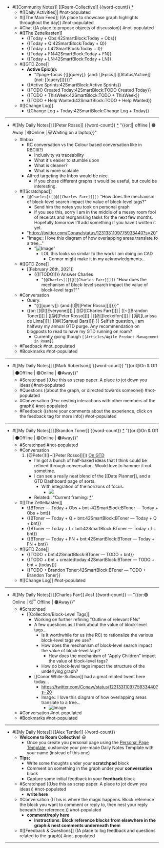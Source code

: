 - #[[Community Notes]] [[Roam-Collective]] {{word-count}} [*]([[rc]]) 
    - #[[Daily Activities]] #not-populated
    - #[[The Main Feed]] ((A place to showcase graph highlights throughout the day)) #not-populated 
    - #Chat ((A place to propose objects of discussion)) #not-populated
    - #[[The Zettelkasten]]
        - {{Today + Obs:42SmartBlock:Today + Obs}}
        - {{Today + Q:42SmartBlock:Today + Q}}
        - {{Today + I:42SmartBlock:Today + I}}
        - {{Today + FN:42SmartBlock:Today + FN}}
        - {{Today + LN:42SmartBlock:Today + LN}}
    - #[[GTD Zone]] 
        - **Active Epic(s):**
            - "#page-focus {{[[query]]: {and: [[Epics]] [[Status/Active]] {not: [[query]]}}}}"
        - {{Active Sprints:42SmartBlock:Active Sprints}}
        - {{TODO Created Today:42SmartBlock:TODO Created Today}}
        - {{TODO + ThisWeek:42SmartBlock:TODO + ThisWeek}}
        - {{TODO + Help Wanted:42SmartBlock:TODO + Help Wanted}}
    - #[[Change Log]]
        - {{Change Log + Today:42SmartBlock:Change Log + Today}}
- ---
- #[[My Daily Notes]] [[Peter Rosso]] {{word-count}} [*]([[ptr]])   "{{or:🚫 offline | 🟠Away | 🟢Online | 💻Waiting on a laptop}}"
    - #Inbox 
        - RC conversation vs the Colour based conversation like in RBCII(?)
            - Inclusivity vs traceability
            - What it's easier to stumble upon
            - What is cleaner?
            - What is more scalable
        - Alfred targeting the Inbox would be nice.
            - If you chose different graphs it would be useful, but could be interesting.
    - #[[Scratchpad]] 
        - `[@Charles]([[@[[Charles Farr]]]])` "How does the mechanism of block-level search impact the value of block-level tags?"
            - Send him the notes you took on personal graph
            - If you see this, sorry I am in the middle of a messy room fool of receipts and reorganising tasks for the next few months. Hopefully tomorrow I'll add something if you have't written it yet.
        - "https://twitter.com/Conaw/status/1231331109775933440?s=20"
        - "Image:: I love this diagram of how overlapping areas translate to a tree..."
            - "![Image](https://pbs.twimg.com/media/ERaRHhQVUAAmuiz?format=jpg&name=900x900)"
                - LOL this looks so similar to the work I am doing on CAD
                    - Connor might make it in my acknowledgments...
    - #[[GTD Zone]] 
        - [[February 26th, 2021]]
            - {{[[TODO]]}}  Answer Charles
                - "`[@Charles]([[@[[Charles Farr]]]])` "How does the mechanism of block-level search impact the value of block-level tags?""
    - #Conversation
        - Query:
            - "{{[[query]]: {and:[[@[[Peter Rosso]]]]}}}"
        - {{or: [[@[[Everyone]]]] | [[@[[Charles Farr]]]] | [[~[[Brandon Toner]]]] | [[@[[Peter Rosso]]]] | [[@[[leekeifon]]]] | [[@[[Larissa de Lima]]]] | [[@[[Samuel Bars]]]] }} Selfish question, I am halfway my annual GTD purge. Any recommendation on blogposts to read to have my GTD running on roam?
            - Currently going though `[[Articles/Agile Product Management in Roam]]`
    - #Feedback #not_populated
    - #Bookmarks #not-populated
- ---
- #[[My Daily Notes]] [[Mark Robertson]] {{word-count}} "{{or:🟡On & Off | ⚫️Offline | 🟢Online | 🟠Away}}"
    - #Scratchpad ((Use this as scrap paper. A place to jot down you ideas))#not-populated
    - #Questions ((about the graph, or directed towards someone)) #not-populated
    - #Conversation ((For nesting interactions with other members of the graph)) #not-populated
    - #Feedback ((share your comments about the experience, click on the feedback tag for more info)) #not-populated
- ---
- #[[My Daily Notes]] [[Brandon Toner]] {{word-count}} [*]([[bnt]]) "{{or:🟡On & Off | ⚫️Offline | 🟢Online | 🟠Away}}"
    - #Scratchpad #not-populated
    - #Conversation 
        1. [@Peter]([[~[[Peter Rosso]]]]) [On GTD](((9IjO0uID4)))
            - I'm got a bunch of half-baked ideas that I think could be refined through conversation. Would love to hammer it out sometime. 
            - I can see a really neat blend of the [[Date Planner]], and a GTD Dashboard page of sorts. 
                - With integration of the horizons of focus.
                    - ![](https://firebasestorage.googleapis.com/v0/b/firescript-577a2.appspot.com/o/imgs%2Fapp%2FRoam-Collective%2FIy_K29X4ZD.png?alt=media&token=48358f4f-e66b-45d7-9e37-51dca89b1658)
            - Related:: "Current framing: [*]([[Definitions]])"
    - #[[The Zettelkasten]]
        - {{BToner — Today + Obs + bnt :42SmartBlock:BToner — Today + Obs + bnt}}
        - {{BToner — Today + Q + bnt:42SmartBlock:BToner — Today + Q + bnt}}
        - {{BToner — Today + I + bnt:42SmartBlock:BToner — Today + I + bnt}}
        - {{BToner — Today + FN + bnt:42SmartBlock:BToner — Today + FN + bnt}}
    - #[[GTD Zone]]
        - {{TODO + bnt:42SmartBlock:BToner — TODO + bnt}}
        - {{TODO + bnt + createdtoday:42SmartBlock:BToner — TODO + bnt + [today]}}
        - {{TODO + Brandon Toner:42SmartBlock:BToner — TODO + Brandon Toner}}
    - #[[Change Log]] #not-populated
- ---
- #[[My Daily Notes]] [[Charles Farr]] #csf {{word-count}} — "{{or:🟢Online | 😴 Offline | 🟠Away}}"
    - #Scratchpad
        - [[Collection/Block-Level Tags]]
            - Working on further refining "Outline of relevant FNs"
            - A few questions as I think about the value of block-level tags...
                - Is it worthwhile for us (the RC) to rationalize the various block-level tags we use?
                - How does the mechanism of block-level search impact the value of block-level tags?
                    - How does the mechanism of "Apply Children" impact the value of block-level tags?
                - How do block-level tags impact the structure of the underlying graph?
            - [[Conor White-Sullivan]] had a great related tweet here today...
                - https://twitter.com/Conaw/status/1231331109775933440?s=20
                - Image:: I love this diagram of how overlapping areas translate to a tree...
                    - ![Image](https://pbs.twimg.com/media/ERaRHhQVUAAmuiz?format=jpg&name=900x900)
    - #Conversation #not-populated
    - #Bookmarks #not-populated
- ---
- #[[My Daily Notes]] [[Alex Tentler]] {{word-count}}
    - **Welcome to Roam Collective!** 😃 
        - Once you create you personal page using the [Personal Page Template](((8BBipopP5))), customize your pre-made Daily Notes Template with your name (instead of this one)
    - **Tips:**
        - Write some thoughts under your **scratchpad** block
        - Comment on something in the graph under your **conversation** block
        - Capture some initial feedback in your **feedback** block
    - #Scratchpad ((Use this as scrap paper. A place to jot down you ideas)) #not-populated
        - __write here__
    - #Conversation ((This is where the magic happens. Block reference the block you want to comment or reply to, then nest your reply beneath the reference.)) #not-populated
        - __comment/reply here__
            - **Instructions:** __Block reference blocks from elsewhere in the graph & nest comments underneath them__
    - #[[Feedback & Questions]] ((A place to log feedback and questions related to the graph)) #not-populated
- ---
